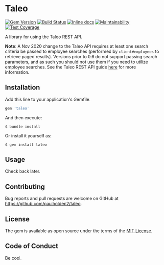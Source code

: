 # Taleo

[![Gem Version](https://badge.fury.io/rb/taleo.svg)](https://badge.fury.io/rb/taleo) [![Build Status](https://travis-ci.org/paulholden2/taleo.svg?branch=master)](https://travis-ci.org/paulholden2/taleo) [![Inline docs](http://inch-ci.org/github/paulholden2/taleo.svg?branch=master)](http://inch-ci.org/github/paulholden2/taleo) [![Maintainability](https://api.codeclimate.com/v1/badges/18630172a2dc24e7ace1/maintainability)](https://codeclimate.com/github/paulholden2/taleo/maintainability) [![Test Coverage](https://api.codeclimate.com/v1/badges/18630172a2dc24e7ace1/test_coverage)](https://codeclimate.com/github/paulholden2/taleo/test_coverage)

A library for using the Taleo REST API.

**Note**: A Nov 2020 change to the Taleo API requires at least one search
criteria be passed to employee searches (performed by `client#employees` to
retrieve paged results). Versions prior to 0.6 do not support passing search
parameters, and as such you should not use them if you need to utilize
employee searches. See the Taleo REST API guide
[here](https://www.oracle.com/technical-resources/documentation/taleobusiness.html)
for more information.

## Installation

Add this line to your application's Gemfile:

```ruby
gem 'taleo'
```

And then execute:

    $ bundle install

Or install it yourself as:

    $ gem install taleo

## Usage

Check back later.

## Contributing

Bug reports and pull requests are welcome on GitHub at https://github.com/paulholden2/taleo.

## License

The gem is available as open source under the terms of the [MIT License](https://opensource.org/licenses/MIT).

## Code of Conduct

Be cool.

